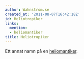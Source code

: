 ```yaml
---
author: Wahnstrom.se
created_at: '2011-08-07T16:42:18Z'
id: Heliotropiker
links:
  mention:
  - heliomantiker
title: Heliotropiker
---
```


Ett annat namn på en [heliomantiker].

  [heliomantiker]: heliomantiker
